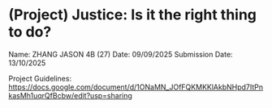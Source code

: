 # (Project) Justice: Is it the right thing to do?

Name: ZHANG JASON 4B (27)
Date: 09/09/2025
Submission Date: 13/10/2025

Project Guidelines: https://docs.google.com/document/d/1ONaMN_JOfFQKMKKlAkbNHpd7ItPnkasMh1uqrQfBcbw/edit?usp=sharing
